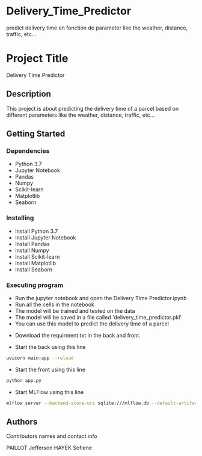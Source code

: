 # Delivery_Time_Predictor
predict delivery time en fonction de parameter like the weather, distance, traffic, etc... 
# Project Title

Delivery Time Predictor

## Description

This project is about predicting the delivery time of a parcel based on different parameters like the weather, distance, traffic, etc... 

## Getting Started

### Dependencies

* Python 3.7
* Jupyter Notebook
* Pandas
* Numpy
* Scikit-learn
* Matplotlib
* Seaborn

### Installing

* Install Python 3.7
* Install Jupyter Notebook
* Install Pandas
* Install Numpy
* Install Scikit-learn
* Install Matplotlib
* Install Seaborn

### Executing program

* Run the jupyter notebook and open the Delivery Time Predictor.ipynb
* Run all the cells in the notebook
* The model will be trained and tested on the data
* The model will be saved in a file called 'delivery_time_predictor.pkl'
* You can use this model to predict the delivery time of a parcel


- Download the requirment.txt in the back and front. 

- Start the back using this line 
```sh 
uvicorn main:app --reload
```

- Start the front using this line 
```sh
python app.py
```

- Start MLFlow using this line 
```sh
mlflow server --backend-store-uri sqlite:///mlflow.db --default-artifact-root ./mlruns
```
## Authors

Contributors names and contact info

PAILLOT Jefferson
HAYEK Sofiene